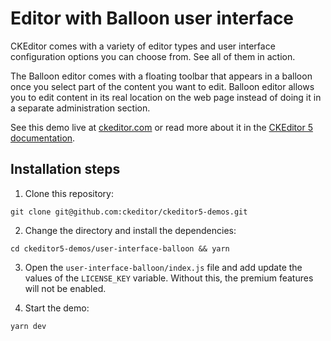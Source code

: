# Editor with Balloon user interface

CKEditor comes with a variety of editor types and user interface configuration options you can choose from. See all of them in action.

The Balloon editor comes with a floating toolbar that appears in a balloon once you select part of the content you want to edit. Balloon editor allows you to edit content in its real location on the web page instead of doing it in a separate administration section.

See this demo live at [ckeditor.com](http://ckeditor.com/ckeditor-5/demo/editor-types.html#balloon) or read more about it in the [CKEditor 5 documentation](https://ckeditor.com/docs/ckeditor5/latest/examples/builds/balloon-editor.html).

## Installation steps

1. Clone this repository:

```shell
git clone git@github.com:ckeditor/ckeditor5-demos.git
```

2. Change the directory and install the dependencies:

```shell
cd ckeditor5-demos/user-interface-balloon && yarn
```

3. Open the `user-interface-balloon/index.js` file and add update the values of the `LICENSE_KEY` variable. Without this, the premium features will not be enabled.

4. Start the demo:

```shell
yarn dev
```
